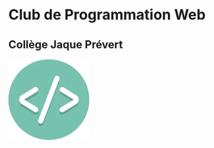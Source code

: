 <h1>Club de Programmation Web</h1>
<h2>Collège Jaque Prévert</h2>
<img src="759c09d6b352485faf39f8a1ac6c431a.png">
<!-- Msg -->